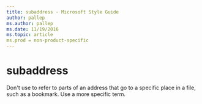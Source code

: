 ```yaml
---
title: subaddress - Microsoft Style Guide
author: pallep
ms.author: pallep
ms.date: 11/19/2016
ms.topic: article
ms.prod = non-product-specific
---
```


# subaddress

Don't
use to refer to parts of an address that go to a specific place in a
file, such as a bookmark. Use a more specific term.
